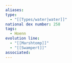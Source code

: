 ```yaml
---
aliases: 
type:
  - "[[Types/water|water]]"
national dex number: 258
tags:
  - Hoenn
evolution line:
  - "[[Marshtomp]]"
  - "[[Swampert]]"
associated:
---
```

